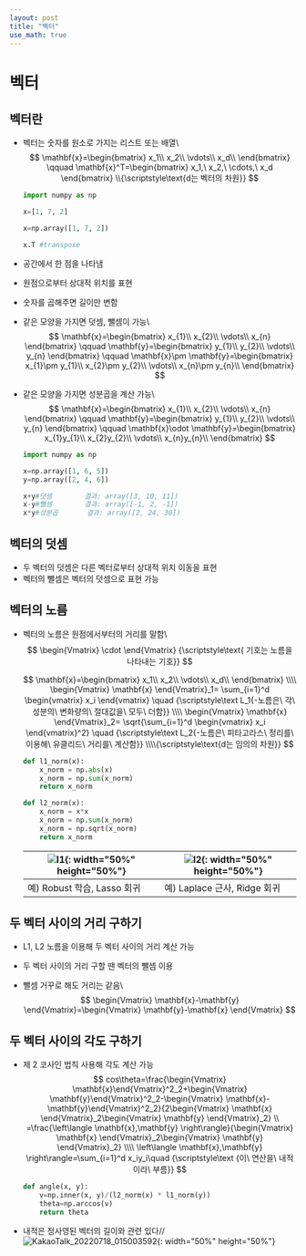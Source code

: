 ```yaml
---
layout: post
title: "벡터"
use_math: true
---
```

# 벡터

## 벡터란

- 벡터는 숫자를 원소로 가지는 리스트 또는 배열\\
  $$
  \mathbf{x}=\begin{bmatrix}
  x_1\\
  x_2\\
  \vdots\\
  x_d\\
  \end{bmatrix}
  \qquad
  \mathbf{x}^T=\begin{bmatrix}
  x_1,\ 
  x_2,\
  \cdots,\ 
  x_d
  \end{bmatrix}
  \\{\scriptstyle\text{d는 벡터의 차원}}
  $$
  

  ```python
  import numpy as np
  
  x=[1, 7, 2]
  
  x=np.array([1, 7, 2])
  
  x.T #transpose
  ```

- 공간에서 한 점을 나타냄

- 원점으로부터 상대적 위치를 표현

- 숫자를 곱해주면 길이만 변함

- 같은 모양을 가지면 덧셈, 뺄셈이 가능\\
  $$
  \mathbf{x}=\begin{bmatrix}
  x_{1}\\
  x_{2}\\
   \vdots\\
  x_{n}
  \end{bmatrix}
  \qquad
  \mathbf{y}=\begin{bmatrix}
  y_{1}\\
  y_{2}\\
   \vdots\\
  y_{n}
  \end{bmatrix}
  \qquad \mathbf{x}\pm \mathbf{y}=\begin{bmatrix}
  x_{1}\pm y_{1}\\
  x_{2}\pm y_{2}\\
   \vdots\\
  x_{n}\pm y_{n}\\
  \end{bmatrix}
  $$
  

- 같은 모양을 가지면 성분곱을 계산 가능\\
  $$
  \mathbf{x}=\begin{bmatrix}
  x_{1}\\
  x_{2}\\
   \vdots\\
  x_{n}
  \end{bmatrix}
  \qquad
  \mathbf{y}=\begin{bmatrix}
  y_{1}\\
  y_{2}\\
   \vdots\\
  y_{n}
  \end{bmatrix}
  \qquad \mathbf{x}\odot \mathbf{y}=\begin{bmatrix}
  x_{1}y_{1}\\
  x_{2}y_{2}\\
   \vdots\\
  x_{n}y_{n}\\
  \end{bmatrix}
  $$
  
  
  ```python
  import numpy as np
  
  x=np.array([1, 6, 5])
  y=np.array([2, 4, 6])
  
  x+y#덧셈		결과: array([3, 10, 11])
  x-y#뺄셈		결과: array([-1, 2, -1])
  x*y#성분곱		결과: array([2, 24, 30])
  ```



## 벡터의 덧셈

- 두 벡터의 덧셈은 다른 벡터로부터 상대적 위치 이동을 표현
- 벡터의 뺄셈은 벡터의 덧셈으로 표현 가능



## 벡터의 노름

- 벡터의 노름은 원점에서부터의 거리를 말함\\
  $$
  \begin{Vmatrix} \cdot \end{Vmatrix}
  {\scriptstyle\text{ 기호는 노름을 나타내는 기호}}
  $$

  $$
  \mathbf{x}=\begin{bmatrix}
  x_1\\
  x_2\\
  \vdots\\
  x_d\\
  \end{bmatrix}
  \\\\
  \begin{Vmatrix} \mathbf{x} \end{Vmatrix}_1=
  \sum_{i=1}^d \begin{vmatrix} x_i \end{vmatrix}
  \quad {\scriptstyle\text L_1{-노름은\ 각\ 성분의\ 변화량의\ 절대값을\ 모두\ 더함}}
  \\\\
  \begin{Vmatrix} \mathbf{x} \end{Vmatrix}_2=
  \sqrt{\sum_{i=1}^d \begin{vmatrix} x_i \end{vmatrix}^2}
  \quad {\scriptstyle\text L_2{-노름은\ 피타고라스\ 정리를\ 이용해\ 유클리드\ 거리를\ 계산함}}
  \\\\{\scriptstyle\text{d는 임의의 차원}}
  $$
  
  ```python
  def l1_norm(x):
      x_norm = np.abs(x)
      x_norm = np.sum(x_norm)
      return x_norm
  
  def l2_norm(x):
      x_norm = x*x
      x_norm = np.sum(x_norm)
      x_norm = np.sqrt(x_norm)
      return x_norm
  ```
  
  | ![l1](https://user-images.githubusercontent.com/90087083/179489048-9169635a-74d1-4f72-a2db-c4cff7b6de93.png){: width="50%" height="50%"}| ![l2](https://user-images.githubusercontent.com/90087083/179489070-86eed092-7371-4467-b55e-852d9102e98c.png){: width="50%" height="50%"}|
  | ------------------------------------- | ---------------------------------------------------- |
  | 예) Robust 학습, Lasso 회귀           | 예) Laplace 근사, Ridge 회귀                         |



## 두 벡터 사이의 거리 구하기

- L1, L2 노름을 이용해 두 벡터 사이의 거리 계산 가능

- 두 벡터 사이의 거리 구할 땐 벡터의 뺄셈 이용

- 뺄셈 거꾸로 해도 거리는 같음\\
  $$
  \begin{Vmatrix} \mathbf{x}-\mathbf{y} \end{Vmatrix}=\begin{Vmatrix} \mathbf{y}-\mathbf{x} \end{Vmatrix}
  $$

## 두 벡터 사이의 각도 구하기

- 제 2 코사인 법칙 사용해 각도 계산 가능
  $$
  cos\theta=\frac{\begin{Vmatrix} \mathbf{x}\end{Vmatrix}^2_2+\begin{Vmatrix} \mathbf{y}\end{Vmatrix}^2_2-\begin{Vmatrix} \mathbf{x}-\mathbf{y}\end{Vmatrix}^2_2}{2\begin{Vmatrix} \mathbf{x} \end{Vmatrix}_2\begin{Vmatrix} \mathbf{y} \end{Vmatrix}_2}
  \\
  =\frac{\left\langle \mathbf{x},\mathbf{y} \right\rangle}{\begin{Vmatrix} \mathbf{x} \end{Vmatrix}_2\begin{Vmatrix} \mathbf{y} \end{Vmatrix}_2}
  \\\\
  \left\langle \mathbf{x},\mathbf{y} \right\rangle=\sum_{i=1}^d x_iy_i\quad {\scriptstyle\text {이\ 연산을\ 내적이라\ 부름}}
  $$

  ```python
  def angle(x, y):
      v=np.inner(x, y)/(l2_norm(x) * l1_norm(y))
      theta=np.arccos(v)
      return theta
  ```

- 내적은 정사영된 벡터의 길이와 관련 있다//
![KakaoTalk_20220718_015003592](https://user-images.githubusercontent.com/90087083/179489166-0c37f3e5-712d-4631-a950-81c8dbb5cecb.jpg){: width="50%" height="50%"}

